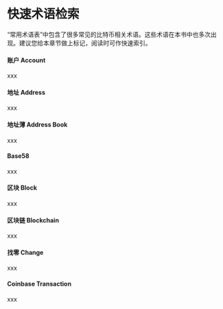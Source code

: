 # 快速术语检索

“常用术语表”中包含了很多常见的比特币相关术语。这些术语在本书中也多次出现。建议您给本章节做上标记，阅读时可作快速索引。

#### 账户 Account

xxx

#### 地址 Address

xxx

#### 地址薄 Address Book

xxx

#### Base58

xxx

#### 区块 Block

xxx

#### 区块链 Blockchain

xxx

#### 找零 Change

xxx

#### Coinbase Transaction

xxx

